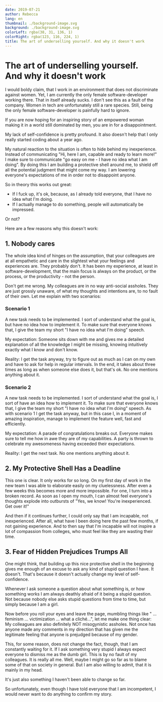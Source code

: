 ```yaml
---
date: 2019-07-21
author: Rebecca
lang: en
thumbnail: ./background-image.svg
background: ./background-image.svg
colorLeft: rgba(38, 31, 136, 1)
colorRight: rgba(123, 116, 224, 1)
title: The art of underselling yourself. And why it doesn't work
---
```


# The art of underselling yourself. <br/> And why it doesn't work 

I would boldy claim, that I work in an environment that does not discriminate against women. Yet, I am currently the only female software-developer working there. That in itself already sucks. I don't see this as a fault of the company. Women in tech are unfortunately still a rare species. Still, being the only female software-developer is painfully hard to ignore.

If you are now hoping for an inspiring story of an empowered woman making it in a world still dominated by men, you are in for a disappointment. 

My lack of self-confidence is pretty profound. It also doesn't help that I only really started coding about a year ago. 

My natural reaction to the situation is often to hide behind my inexperience. Instead of communicating "Hi, here I am, capable and ready to learn more!" I make sure to communicate "go easy on me - I have no idea what I am doing". By doing this I am building a protective shell around me, to shield off all the potential judgment that might come my way. I am lowering everyone's expectations of me in order not to disappoint anyone. 

So in theory this works out great: 

- If I fuck up, it's ok, because, as I already told everyone, that I have no idea what I'm doing. 
- If I actually manage to do something, people will automatically be impressed. 

Or not?

Here are a few reasons why this doesn't work: 

## 1. Nobody cares
The whole idea kind of hinges on the assumption, that your colleagues are at all empathetic and care in the slightest what your feelings and experiences are. They probably don't. It has been my experience, at least in software-development, that the main focus is always on the product, or the process, or the productivity - not the person. 

Don't get me wrong. My colleagues are in no way anti-social assholes. They are just grossly unaware, of what my thoughts and intentions are, to no fault of their own. Let me explain with two scenarios:  

### Scenario 1
A new task needs to be implemented. I sort of understand what the goal is, but have no idea how to implement it. To make sure that everyone knows that, I give the team my short "I have no idea what I'm doing" speech. 

My expectation: Someone sits down with me and gives me a detailed explanation of all the knowledge I might be missing, knowing intuitively exactly what I know and don't know. 

Reality: I get the task anyway, try to figure out as much as I can on my own and have to ask for help in regular intervals. In the end, it takes about three times as long as when someone else does it, but that's ok. No one mentions anything about it. 

### Scenario 2 
A new task needs to be implemented. I sort of understand what the goal is, I sort of have an idea how to implement it. To make sure that everyone knows that, I give the team my short "I have no idea what I'm doing" speech. As with scenario 1 I get the task anyway, but in this case I, in a moment of amazing inspiration, manage to implement the feature well, fast and efficiently. 

My expectation: A parade of congratulations breaks out. Everyone makes sure to tell me how in awe they are of my capabilities. A party is thrown to celebrate my awesomeness having exceeded their expectations. 

Reality: I get the next task. No one mentions anything about it. 
 

## 2. My Protective Shell Has a Deadline
This one is clear. It only works for so long. On my first day of work in the new team I was able to elaborate easily on my cluelessness. After even a few weeks this becomes more and more impossible. For one, I turn into a broken record. As soon as I open my mouth, I can almost feel everyone's thoughts explode into outbursts of "Yes, we know! You're inexperienced. Get over it!" 

And then if it continues further, I could only say that I am incapable, not inexperienced. After all, what have I been doing here the past few months, if not gaining experience. And to then say that I'm incapable will not inspire a lot of compassion from colleges, who must feel like they are wasting their time. 


## 3. Fear of Hidden Prejudices Trumps All
One might think, that building up this nice protective shell in the beginning gives me enough of an excuse to ask any kind of stupid question I have. It doesn't. That's because it doesn't actually change my level of self-confidence. 

Whenever I ask someone a question about what something is, or how something works I am always deathly afraid of it being a stupid question. Not because nobody else asks stupid questions from time to time, but simply because I am a girl. 

Now before you roll your eyes and leave the page, mumbling things like " ... feminism ... victimization ... what a cliché...", let me make one thing clear: My colleagues are also definitely NOT misogynistic assholes. Not once has anyone made any comments in my direction that has given me the legitimate feeling that anyone is prejudged because of my gender. 

This, for some reason, does not change the fact, though, that I am constantly waiting for it. If I ask something very stupid I always expect everyone to dismiss me as the dumb girl. This is by no fault of my colleagues. It is really all me. Well, maybe I might go so far as to blame some of that on society in general. But I am also willing to admit, that it is mainly in my head. 

It's just also something I haven't been able to change so far.

So unfortunately, even though I have told everyone that I am incompetent, I would never want to do anything to confirm my story. 
